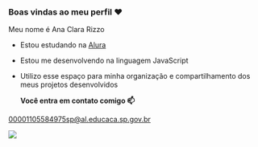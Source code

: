 ### Boas vindas ao meu perfil ❤️

Meu nome é Ana Clara Rizzo

- Estou estudando na [Alura](https://www.alura.com.br)
- Estou me desenvolvendo na linguagem JavaScript
- Utilizo esse espaço para minha organização e compartilhamento dos meus projetos desenvolvidos

  __Você entra em contato comigo 📫__

00001105584975sp@al.educaca.sp.gov.br



![](https://media.tenor.com/1Bx8Rfu6gAoAAAAM/like-thumbs-up.gif)
 
